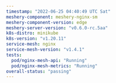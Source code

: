 ```yaml
---
timestamp: "2022-06-25 04:40:49 UTC Sat"
meshery-component: meshery-nginx-sm
meshery-component-version: edge
meshery-server-version: "v0.6.0-rc.5aa"
k8s-distro: minikube
k8s-version: "v1.20.11"
service-mesh: nginx
service-mesh-version: "v1.4.1"
tests:
  pod/nginx-mesh-api: "Running"
  pod/nginx-mesh-metrics: "Running"
overall-status: "passing"
---
```

